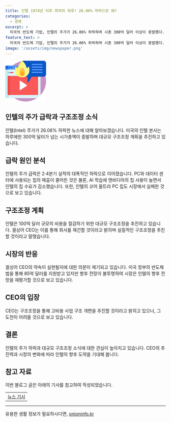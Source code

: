 ```yaml
---
title: 인텔 1974년 이후 최악의 하루! 26.06% 하락으로 왜?
categories:
  - 경제
excerpt: >
  미국의 반도체 기업, 인텔의 주가가 26.06% 하락하며 시총 300억 달러 이상이 증발했다. 2분기 실적이 하락하고 대규모 구조조정 계획이 시장에 어필되지 못한 상황이다. 코로나19 팬데믹 이후 PC 및 데이터 센터 칩 매출 감소와 경쟁사에 뒤처진 인텔의 AI 칩 시장 점유율 문제 등으로 실적부진이 나타났다. CEO는 구조조정을 약속하고 있지만 시장은 그의 가능성을 의심하고 있다. 또한, 조 바이든 정부의 지원을 받고 있지만 미래에 대한 불확실성으로 인한 우려도 나타나고 있다.
feature_text: >
  미국의 반도체 기업, 인텔의 주가가 26.06% 하락하며 시총 300억 달러 이상이 증발했다. 2분기 실적이 하락하고 대규모 구조조정 계획이 시장에 어필되지 못한 상황이다. 코로나19 팬데믹 이후 PC 및 데이터 센터 칩 매출 감소와 경쟁사에 뒤처진 인텔의 AI 칩 시장 점유율 문제 등으로 실적부진이 나타났다. CEO는 구조조정을 약속하고 있지만 시장은 그의 가능성을 의심하고 있다. 또한, 조 바이든 정부의 지원을 받고 있지만 미래에 대한 불확실성으로 인한 우려도 나타나고 있다.
image: '/assets/img/newspaper.png'
---
```


<p><img src="/assets/img/news.png" alt="rentncar 속보" /></p>

<h2>인텔의 주가 급락과 구조조정 소식</h2>

<p data-ke-size="size16">인텔(Intel) 주가가 26.06% 하락한 뉴스에 대해 알아보겠습니다. 미국의 인텔 본사는 하루에만 300억 달러가 넘는 시가총액이 증발하며 대규모 구조조정 계획을 추진하고 있습니다.</p>

<h2>급락 원인 분석</h2>

<p data-ke-size="size16">인텔의 주가 급락은 2·4분기 실적의 대폭적인 하락으로 이어졌습니다. PC와 데이터 센터에 사용되는 칩의 매출이 줄어든 것은 물론, AI 학습에 엔비디아의 칩 사용이 늘면서 인텔의 칩 수요가 감소했습니다. 또한, 인텔의 코어 울트라 PC 칩도 시장에서 실패한 것으로 보고 있습니다.</p>

<h2>구조조정 계획</h2>

<p data-ke-size="size16">인텔은 100억 달러 규모의 비용을 절감하기 위한 대규모 구조조정을 추진하고 있습니다. 겔싱어 CEO는 이를 통해 회사를 재건할 것이라고 밝히며 실질적인 구조조정을 추진할 것이라고 말했습니다.</p>

<h2>시장의 반응</h2>

<p data-ke-size="size16">겔싱어 CEO의 약속이 실현될지에 대한 의문이 제기되고 있습니다. 미국 정부의 반도체법을 통해 85억 달러를 지원받고 있지만 향후 전망이 불투명하여 시장은 인텔의 향후 전망을 재평가할 것으로 보고 있습니다.</p>

<h2>CEO의 입장</h2>

<p data-ke-size="size16">CEO는 구조조정을 통해 고비용 사업 구조 개편을 추진할 것이라고 밝히고 있으나, 그 도전이 어려울 것으로 보고 있습니다.</p>

<h2>결론</h2>

<p data-ke-size="size16">인텔의 주가 하락과 대규모 구조조정 소식에 대한 관심이 높아지고 있습니다. CEO의 추진력과 시장의 변화에 따라 인텔의 향후 도약을 기대해 봅니다.</p>

<h2>참고 자료</h2>

<p data-ke-size="size16">이번 블로그 글은 아래의 기사를 참고하여 작성되었습니다.</p>

<table>
    <tbody>
        <tr>
            <td style="text-align: center; height: 17px;"><a href="링크">뉴스 기사</a></td>
        </tr>
    </tbody>
</table>

<p><hr></p>
유용한 생활 정보가 필요하시다면, <a href="https://onioninfo.kr" rel="dofollow">onioninfo.kr</a>


